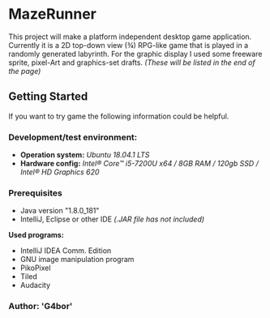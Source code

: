 # MazeRunner
This project will make a platform independent desktop game application. Currently it is a 2D top-down view (¾) RPG-like game that is played in a randomly generated labyrinth.
For the graphic display I used some freeware sprite, pixel-Art and graphics-set drafts.
*(These will be listed in the end of the page)*

## Getting Started ##
If you want to try game the following information could be helpful.
### Development/test environment: ###
- **Operation system:** *Ubuntu 18.04.1 LTS*
- **Hardware config:** *Intel® Core™ i5-7200U x64 / 8GB RAM / 120gb SSD / Intel® HD Graphics 620*
### Prerequisites
- Java version "1.8.0_181"
- IntelliJ, Eclipse or other IDE *(.JAR file has not included)*




 **Used programs:**
  - IntelliJ IDEA Comm. Edition
  - GNU image manipulation program
  - PikoPixel
  - Tiled
  - Audacity
### Author:  'G4bor'
<!--stackedit_data:
eyJoaXN0b3J5IjpbMjA1ODI5NDkxNiwzNjQ3NDAzMjgsMTA4Mj
QwMjI5MiwtMTk5ODkyOTMyNSwxMDc5MDA4NzYxXX0=
-->